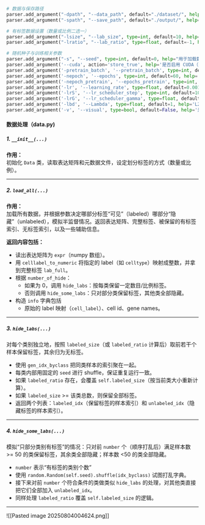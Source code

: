 ```python
# 数据与保存路径
parser.add_argument("-dpath", "--data_path", default="./dataset/", help="数据集文件夹路径")
parser.add_argument("-spath", "--save_path", default="./output/", help="输出目录路径")

# 有标签数据设置（数量或比例二选一）
parser.add_argument("-lsize", "--lab_size", type=int, default=10, help="每类细胞的有标签样本数（默认：10）")
parser.add_argument("-lratio", "--lab_ratio", type=float, default=-1, help="每类细胞的有标签样本比例（默认：-1，不启用）")

# 随机种子与训练相关参数
parser.add_argument("-s", "--seed", type=int, default=0, help="用于加载数据的随机种子（默认：0）")
parser.add_argument('--cuda', action='store_true', help='是否启用 CUDA（GPU）')
parser.add_argument('-pretrain_batch', '--pretrain_batch', type=int, default=100, help="预训练时的批大小（默认：100）")
parser.add_argument('-nepoch', '--epochs', type=int, default=60, help='训练轮数（默认：60）')
parser.add_argument('-nepoch_pretrain', '--epochs_pretrain', type=int, default=50, help='预训练轮数（默认：50）')
parser.add_argument('-lr', '--learning_rate', type=float, default=0.001, help='学习率（默认：0.001）')
parser.add_argument('-lrS', '--lr_scheduler_step', type=int, default=10, help='学习率调度 step（默认：10）')
parser.add_argument('-lrG', '--lr_scheduler_gamma', type=float, default=0.5, help='学习率调度 gamma（默认：0.5）')
parser.add_argument('-lbd', '--Lambda', type=float, default=1, help='L2 正则化权重（默认：1）')
parser.add_argument('-v', '--visual', type=bool, default=False, help='是否可视化结果（默认：False）')
```

#### 数据处理（data.py)


##### 1. `__init__(...)`

**作用：**  
初始化 `Data` 类，读取表达矩阵和元数据文件，设定划分标签的方式（数量或比例）。

---

##### 2. `load_all(...)`

**作用：**  
加载所有数据，并根据参数决定哪部分标签“可见”（labeled）哪部分“隐藏”（unlabeled），模拟半监督情况。返回表达矩阵、完整标签、被保留的有标签索引、无标签索引，以及一些辅助信息。

**返回内容包括：**

- 读出表达矩阵为 `expr`（numpy 数组）。
- 用 `celllabel_to_numeric` 将指定的 label（如 `celltype`）映射成整数，并拿到完整标签 `lab_full`。
- 根据 `number_of_hide`：
    - 如果为 0，调用 `hide_labs`：按每类保留一定数目/比例标签。
    - 否则调用 `hide_some_labs`：只对部分类保留标签，其他类全部隐藏。
- 构造 `info` 字典包括
    - 原始的 label 映射（`cell_label`）、cell id、gene names。
    

---

##### 3. `hide_labs(...)`

对每个类别独立地，按照 `labeled_size`（或 `labeled_ratio` 计算后）取前若干个样本保留标签，其余归为无标签。


- 使用 `gen_idx_byclass` 把同类样本的索引聚在一起。
- 每类内部用固定的 `seed` 进行 shuffle，保证重复运行一致。
- 如果 `labeled_ratio` 存在，会覆盖 `self.labeled_size`（按当前类大小重新计算）。
- 如果 `labeled_size` >= 该类总数，则保留全部标签。
- 返回两个列表：`labeled_idx`（保留标签的样本索引）和 `unlabeled_idx`（隐藏标签的样本索引）。
    

---

##### 4. `hide_some_labs(...)`

模拟“只部分类别有标签”的情况：只对前 `number` 个（顺序打乱后）满足样本数 >= 50 的类保留标签，其余类全部隐藏；样本数 <50 的类全部隐藏。



- `number` 表示“有标签的类别个数”
- 使用 `random.Random(self.seed).shuffle(idx_byclass)` 试图打乱字典。
- 接下来对前 `number` 个符合条件的类做类似 `hide_labs` 的处理，对其他类直接把它们全部加入 `unlabeled_idx`。 
- 同样处理 `labeled_ratio` 覆盖 `self.labeled_size` 的逻辑。
    

---

![[Pasted image 20250804004624.png]]